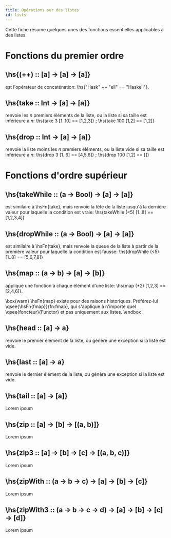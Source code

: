 ```yaml
---
title: Opérations sur des listes
id: lists
---
```


Cette fiche résume quelques unes des fonctions essentielles applicables à des listes.

# Fonctions du premier ordre

## \hs{(++) :: [a] -> [a] -> [a]}

est l'opérateur de concaténation: \hs{"Hask" ++ "ell" == "Haskell"}.

## \hs{take :: Int -> [a] -> [a]}

renvoie les $n$ premiers éléments de la liste, ou la liste si sa taille est inférieure à $n$:
\hs{take 3 [1..10] == [1,2,3]}
;
\hs{take 100 [1,2] == [1,2]}

## \hs{drop :: Int -> [a] -> [a]}

renvoie la liste moins les $n$ premiers éléments, ou la liste vide si sa taille est inférieure à $n$:
\hs{drop 3 [1..6] == [4,5,6]}
;
\hs{drop 100 [1,2] == []}

# Fonctions d'ordre supérieur

## \hs{takeWhile :: (a -> Bool) -> [a] -> [a]}
est similaire à \hsFn{take}, mais renvoie la tête de la liste jusqu'à la dernière valeur pour laquelle la condition est vraie:
\hs{takeWhile (<5) [1..8] == [1,2,3,4]}

## \hs{dropWhile :: (a -> Bool) -> [a] -> [a]}
est similaire à \hsFn{take}, mais renvoie la queue de la liste à partir de la première valeur pour laquelle la condition est fausse:
\hs{dropWhile (<5) [1..8] == [5,6,7,8]}

## \hs{map :: (a -> b) -> [a] -> [b]}

applique une fonction à chaque élément d'une liste: \hs{map (*2) [1,2,3] == [2,4,6]}.

\box{warn}
\hsFn{map} existe pour des raisons historiques. Préférez-lui \qsee{\hsFn{fmap}}{fn:fmap}, qui s'applique à n'importe quel \qsee{foncteur}{Functor} et pas uniquement aux listes.
\endbox


## \hs{head :: [a] -> a}

renvoie le premier élément de la liste, ou génère une exception si la liste est vide.

## \hs{last :: [a] -> a}

renvoie le dernier élément de la liste, ou génère une exception si la liste est vide.

## \hs{tail :: [a] -> [a]}

Lorem ipsum

## \hs{zip :: [a] -> [b] -> [(a, b)]}

Lorem ipsum

## \hs{zip3 :: [a] -> [b] -> [c] -> [(a, b, c)]}

Lorem ipsum

## \hs{zipWith :: (a -> b -> c) -> [a] -> [b] -> [c]}

Lorem ipsum

## \hs{zipWith3 :: (a -> b -> c -> d) -> [a] -> [b] -> [c] -> [d]}

Lorem ipsum

